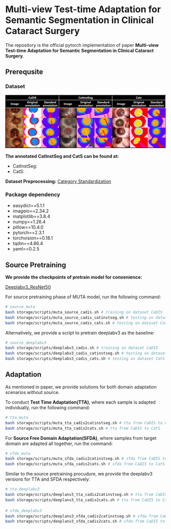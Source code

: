 # Multi-view Test-time Adaptation for Semantic Segmentation in Clinical Cataract Surgery
The repository is the official pytorch implementation of paper **Multi-view Test-time Adaptation for Semantic Segmentation in Clinical Cataract Surgery**. 

## Prerequsite
### Dataset
![](https://github.com/liamheng/CAI-algorithms/blob/main/figs/dataset_overview_github.png)

**The annotated CatInstSeg and CatS can be found at:**

- CatInstSeg: [](https://github.com/liamheng/CAI-algorithms/blob/main/storage/datasets/CatInstSeg)
- CatS: [](https://github.com/liamheng/CAI-algorithms/blob/main/storage/datasets/CatS)

**Dataset Preprocessing:** [Category Standardization](https://github.com/liamheng/CAI-algorithms/blob/main/Category%20Standardization.pdf)

### Package dependency

- easydict==5.1.1
- imageio==2.34.2
- matplotlib==3.8.4
- numpy==1.26.4
- pillow==10.4.0
- pytorch==2.3.1
- torchvision==0.18.1
- tqdm==4.66.4
- yaml==0.2.5

## Source Pretraining

**We provide the checkpoints of pretrain model for convenience:**

[Deeplabv3_ResNet50](https://www.dropbox.com/scl/fi/c4gd9jw8tq471o5jxu95l/deeplabv3_cadis.pth?rlkey=pqotfmc5cpb7crklbawvz0dl3&st=xgoxvc61&dl=0)


For source pretraining phase of MUTA model, run the following command:

```sh
# source_muta
bash storage/scripts/muta_source_cadis.sh # training on dataset CaDIS
bash storage/scripts/muta_source_cadis_catinstseg.sh # testing on dataset CatInstSeg
bash storage/scripts/muta_source_cadis_cats.sh # testing on dataset CatS
```

Alternatively, we provide a script to pretrain deeplabv3 as the baseline:
```sh
# source_deeplabv3
bash storage/scripts/deeplabv3_cadis.sh # training on dataset CaDIS
bash storage/scripts/deeplabv3_cadis_catinstseg.sh # testing on dataset CatInstSeg
bash storage/scripts/deeplabv3_cadis_cats.sh # testing on dataset CatS
```

## Adaptation
As mentioned in paper, we provide solutions for both domain adaptation scenarios without source.

To conduct **Test Time Adaptation(TTA)**, where each sample is adapted individually, run the following command:

```sh
# tta_muta
bash storage/scripts/muta_tta_cadis2catinstseg.sh # tta from CaDIS to CatInstSeg
bash storage/scripts/muta_tta_cadis2cats.sh # tta from CaDIS to CatS
```

For **Source Free Domain Adaptation(SFDA)**, where samples from target domain are adapted all together, run the command:

```sh
# sfda_muta
bash storage/scripts/muta_sfda_cadis2catinstseg.sh # sfda from CaDIS to CatInstSeg
bash storage/scripts/muta_sfda_cadis2cats.sh # sfda from CaDIS to CatS
```

Similar to the source pretraining procudure, we provide the deeplabv3 versions for TTA and SFDA respectively:

```sh
# tta_deeplabv3
bash storage/scripts/deeplanv3_tta_cadis2catinstseg.sh # tta from CaDIS to CatInstSeg
bash storage/scripts/deeplanv3_tta_cadis2cats.sh # tta from CaDIS to CatS

# sfda_deeplabv3
bash storage/scripts/deeplanv3_sfda_cadis2catinstseg.sh # sfda from CaDIS to CatInstSeg
bash storage/scripts/deeplanv3_sfda_cadis2cats.sh # sfda from CaDIS to CatS
```
